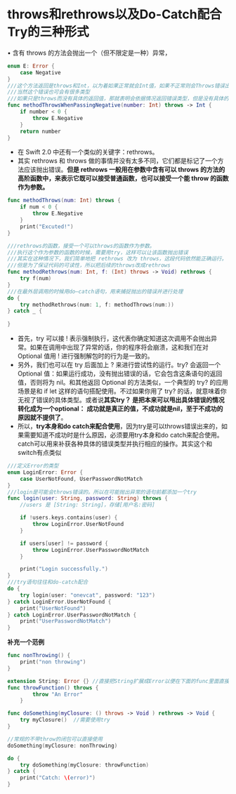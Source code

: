 # throws和rethrows以及Do-Catch配合Try的三种形式

• 含有 throws 的方法会抛出一个（但不限定是一种）异常，

```swift
enum E: Error {
    case Negative
}
///这个方法返回是throws和Int，以为着如果正常就会Int值，如果不正常则会Throws错误出来
///当然这个错误也可会有很多类型
///如果只是throws而没有具体的返回值，那就表明会依据情况返回错误类型，但是没有具体的返回值，相当于返回一个Void。
func methodThrowsWhenPassingNegative(number: Int) throws -> Int {
    if number < 0 {
        throw E.Negative
    }
    return number
}
```

- 在 Swift 2.0 中还有一个类似的关键字：rethrows。
- 其实 rethrows 和 throws 做的事情并没有太多不同，它们都是标记了一个方法应该抛出错误。**但是 rethrows 一般用在参数中含有可以 throws 的方法的高阶函数中，来表示它既可以接受普通函数，也可以接受一个能 throw 的函数作为参数。**

```swift
func methodThrows(num: Int) throws {
    if num < 0 {
        throw E.Negative
    }
    print("Excuted!")
}

///rethrows的函数，接受一个可以throws的函数作为参数。
///执行这个作为参数的函数的时候，需要用try，这样可以让该函数抛出错误
///其实在这种情况下，我们简单地把 rethrows 改为 throws，这段代码依然能正确运行。
///但是为了保证代码的可读性，所以把后续的throws改成rethrows
func methodRethrows(num: Int, f: (Int) throws -> Void) rethrows {
    try f(num)
}
///在最外层调用的时候用do—catch语句，用来捕捉抛出的错误并进行处理
do {
    try methodRethrows(num: 1, f: methodThrows(num:))
} catch _ {
    
}
```

- 首先，try 可以接 ! 表示强制执行，这代表你确定知道这次调用不会抛出异常。如果在调用中出现了异常的话，你的程序将会崩溃，这和我们在对 Optional 值用 ! 进行强制解包时的行为是一致的。
- 另外，我们也可以在 try 后面加上 ? 来进行尝试性的运行。try? 会返回一个 Optional 值：如果运行成功，没有抛出错误的话，它会包含这条语句的返回值，否则将为 nil。和其他返回 Optional 的方法类似，一个典型的 try? 的应用场景是和 if let 这样的语句搭配使用。不过如果你用了 try? 的话，就意味着你无视了错误的具体类型。或者说**其实try？ 是把本来可以甩出具体错误的情况转化成为一个optional： 成功就是真正的值，不成功就是nil，至于不成功的原因就不提供了**。
- 所以，**try本身和do catch来配合使用**，因为try是可以throws错误出来的，如果需要知道不成功时是什么原因，必须要用try本身和do catch来配合使用。catch可以用来补获各种具体的错误类型并执行相应的操作。其实这个和switch有点类似

```swift
///定义Error的类型
enum LoginError: Error {
    case UserNotFound, UserPasswordNotMatch
}
///login是可能会throws错误的。所以在可能抛出异常的语句前都添加一个try
func login(user: String, password: String) throws {
    //users 是 [String: String]，存储[用户名:密码]

    if !users.keys.contains(user) {
        throw LoginError.UserNotFound
    }

    if users[user] != password {
        throw LoginError.UserPasswordNotMatch
    }

    print("Login successfully.")
}
///try语句往往和do-catch配合
do {
    try login(user: "onevcat", password: "123")
} catch LoginError.UserNotFound {
    print("UserNotFound")
} catch LoginError.UserPasswordNotMatch {
    print("UserPasswordNotMatch")
}
```

**补充一个范例**

```swift
func nonThrowing() {
    print("non throwing")
}

extension String: Error {} //直接把String扩展成Error以便在下面的func里面直接抛出错误
func throwFunction() throws {
        throw "An Error"
    }

func doSomething(myClosure: () throws -> Void ) rethrows -> Void {
    try myClosure()  //需要使用try
}

//常规的不带throw的闭包可以直接使用
doSomething(myClosure: nonThrowing)

do {
    try doSomething(myClosure: throwFunction)
} catch {
    print("Catch: \(error)")
}
```